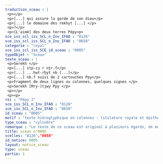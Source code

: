 ```yaml
---
traduction_sceau : |
 <p></p>
 <p>[...] qui assure la garde de son dieu</p>
 <p>[...] le domaine des rekhyt [...] </p>
 <p>?</p>
 <p>[L'aimé] des deux terres Pépy<p>
sce_iss_scl_iss_SCL_n_Inv_IFAO : "8126"
sce_iss_scl_iss_SCL_n_Inv_IFAO : "8658"
categorie : "royal"
sce_iss_scl_iss_SCE_id_sceau : "0005"
typeObjet : "Sceau"
texte_sceau : |
 <p>Serekh </p>
 <p>[...] stp-zȝ r nṯr.f</p>
 <p>[...] ...ḥwt-rḫyt nb [...]</p>
 <p>[...] nb.f suivi de 2 cartouches Ppy</p>
 <p>Fragment de deux lignes ou colonnes, quelques signes </p>
 <p>Serekh [Mry-]tȝwy Ppy </p>
 <p></p>
 <p><p>
roi : "Pépy I"
sce_iss_SCL_n_Inv_IFAO : "8126"
sce_iss_SCL_n_Inv_IFAO : "8658"
id_sceau : "0005"
motif : "texte hiéroglyphique en colonnes : titulature royale et épithètes de fonctionnaire."
type_sceau : "cylindre"
remarque : "Le texte de ce sceau est original à plusieurs égards, de même que sa disposition. "
title: sceau n°0005
scelles: "8126","8658"
id_notice: 0005
layout: notice_sceau
type: sceau
partie: 1
---
```

